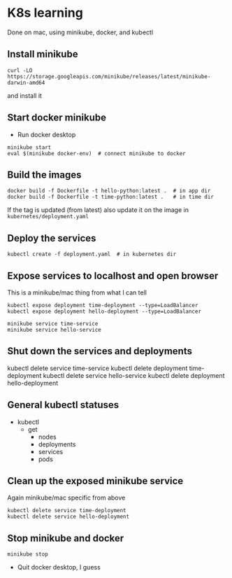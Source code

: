 # K8s learning
Done on mac, using minikube, docker, and kubectl


## Install minikube
```
curl -LO https://storage.googleapis.com/minikube/releases/latest/minikube-darwin-amd64
```
and install it


## Start docker minikube
* Run docker desktop
```
minikube start
eval $(minikube docker-env)  # connect minikube to docker
```

## Build the images
```
docker build -f Dockerfile -t hello-python:latest .  # in app dir
docker build -f Dockerfile -t time-python:latest .   # in time dir
```

If the tag is updated (from latest) also update it on the image in `kubernetes/deployment.yaml`

## Deploy the services
```
kubectl create -f deployment.yaml  # in kubernetes dir
```

## Expose services to localhost and open browser
This is a minikube/mac thing from what I can tell

```
kubectl expose deployment time-deployment --type=LoadBalancer
kubectl expose deployment hello-deployment --type=LoadBalancer

minikube service time-service
minikube service hello-service
```

## Shut down the services and deployments
kubectl delete service time-service
kubectl delete deployment time-deployment
kubectl delete service hello-service
kubectl delete deployment hello-deployment


## General kubectl statuses
* kubectl
    * get
        * nodes
        * deployments
        * services
        * pods


## Clean up the exposed minikube service
Again minikube/mac specific from above

```
kubectl delete service time-deployment
kubectl delete service hello-deployment
```

## Stop minikube and docker
```
minikube stop
```
* Quit docker desktop, I guess
